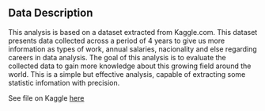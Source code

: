 
## Data Description
This analysis is based on a dataset extracted from Kaggle.com. This dataset presents data collected across a period of 4 years to give us more information as types of work, annual salaries, nacionality and else regarding careers in data analysis.
The goal of this analysis is to evaluate the collected data to gain more knowledge about this growing field around the world. This is a simple but effective analysis, capable of extracting some statistic infomation with precision.

See file on Kaggle [here](https://www.kaggle.com/code/leonardoterra/eda-ds-jobs)
